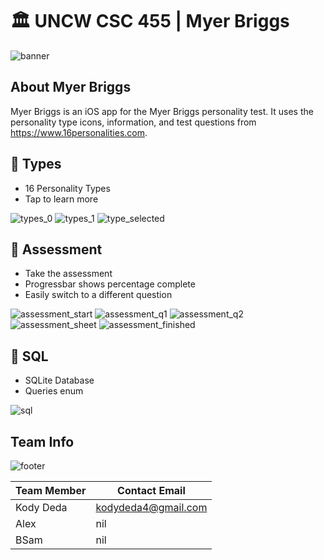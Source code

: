 # 🏛 UNCW CSC 455 | Myer Briggs

![banner](https://user-images.githubusercontent.com/45678211/116244070-916ee000-a735-11eb-9add-13a84b9bb87d.png)

## About Myer Briggs

Myer Briggs is an iOS app for the Myer Briggs personality test.  It uses the personality type icons, information, and test questions from <https://www.16personalities.com>.

## 🧩 Types

* 16 Personality Types
* Tap to learn more

![types_0](https://user-images.githubusercontent.com/45678211/116244086-96339400-a735-11eb-8e3c-a7d8f7256bcc.png)
![types_1](https://user-images.githubusercontent.com/45678211/116244089-96339400-a735-11eb-962d-ce4eb0496c1a.png)
![type_selected](https://user-images.githubusercontent.com/45678211/116244085-96339400-a735-11eb-9744-bc23ec2d4b6c.png)

## 📖 Assessment

* Take the assessment
* Progressbar shows percentage complete
* Easily switch to a different question

![assessment_start](https://user-images.githubusercontent.com/45678211/116244081-959afd80-a735-11eb-8d6b-86422155ed93.png)
![assessment_q1](https://user-images.githubusercontent.com/45678211/116244688-283b9c80-a736-11eb-9aa1-1237c8ac4788.png)
![assessment_q2](https://user-images.githubusercontent.com/45678211/116244690-283b9c80-a736-11eb-90fe-36542fb346e0.png)
![assessment_sheet](https://user-images.githubusercontent.com/45678211/116244691-283b9c80-a736-11eb-8cfe-e060bab54b30.png)
![assessment_finished](https://user-images.githubusercontent.com/45678211/116244685-283b9c80-a736-11eb-863e-135afc8b80c9.png)

## 💾 SQL

* SQLite Database
* Queries enum

![sql](https://user-images.githubusercontent.com/45678211/116244083-959afd80-a735-11eb-932d-a2ad67c5899d.png)

## Team Info

![footer](https://user-images.githubusercontent.com/45678211/116244064-8fa51c80-a735-11eb-9221-64d19659f088.png)

|Team Member    | Contact Email              |
| ------------- | ---------------------------|
|Kody Deda      | kodydeda4@gmail.com        |
|Alex           | nil                        |
|BSam           | nil                        |